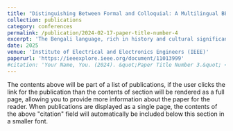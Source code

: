 ```yaml
---
title: "Distinguishing Between Formal and Colloquial: A Multilingual BERT Approach to Bengali Language Classification"
collection: publications
category: conferences
permalink: /publication/2024-02-17-paper-title-number-4
excerpt: 'The Bengali language, rich in history and cultural significance, poses unique challenges in Natu ral Language Processing (NLP) due to its dual-register structure: Sadhu (formal) and Cholit (colloquial). These registers differ significantly in syntax, vocabu lary, and usage, complicating tasks such as text classi f ication, translation, and sentiment analysis. Language models not specifically trained to recognize these dis tinctions often misinterpret these variations, limiting the accuracy of Bengali NLP tools. To address this, a dataset from Mendeley was used to fine-tune the multilingual BERT (mBERT) model for distinguishing between Sadhu and Cholit registers. The fine-tuned model achieved an accuracy of 94.08%, effectively capturing the subtle lexical and syntactic differences between the two forms. This work advances Bengali NLP, enabling more precise applications in digital communication, automated translation, and linguistic analysis, while contributing to broader advancements in low-resource language processing.'
date: 2025
venue: 'Institute of Electrical and Electronics Engineers (IEEE)'
paperurl: 'https://ieeexplore.ieee.org/document/11013999'
#citation: 'Your Name, You. (2024). &quot;Paper Title Number 3.&quot; <i>GitHub Journal of Bugs</i>. 1(3).'
---
```


The contents above will be part of a list of publications, if the user clicks the link for the publication than the contents of section will be rendered as a full page, allowing you to provide more information about the paper for the reader. When publications are displayed as a single page, the contents of the above "citation" field will automatically be included below this section in a smaller font.
